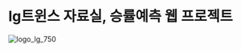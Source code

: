 # lg트윈스 자료실, 승률예측 웹 프로젝트

![logo_lg_750](https://github.com/user-attachments/assets/313ffbcc-2e05-454f-8b50-2b2c1ef16a8f)
